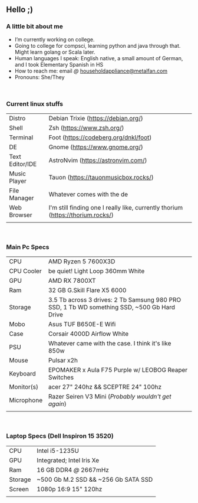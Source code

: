 ## Hello ;)

### A little bit about me
- I’m currently working on college.
- Going to college for compsci, learning python and java through that. Might learn golang or Scala later.
- Human languages I speak: English native, a small amount of German, and I took Elementary Spanish in HS
- How to reach me: email _@_ householdappliance@metalfan.com
- Pronouns: She/They<br/>
<br/>

### Current linux stuffs
| | |
| --- | --- |
| Distro | Debian Trixie (https://debian.org/) |
| Shell | Zsh (https://www.zsh.org/) |
| Terminal | Foot (https://codeberg.org/dnkl/foot) |
| DE | Gnome (https://www.gnome.org/) |
| Text Editor/IDE | AstroNvim (https://astronvim.com/) |
| Music Player | Tauon (https://tauonmusicbox.rocks/) |
| File Manager | Whatever comes with the de |
| Web Browser | I'm still finding one I really like, currently thorium (https://thorium.rocks/) |
| | |<br/>
<br/>

### Main Pc Specs
| | |
| --- | --- |
| CPU | AMD Ryzen 5 7600X3D |
| CPU Cooler | be quiet! Light Loop 360mm White |
| GPU | AMD RX 7800XT |
| Ram | 32 GB G.Skill Flare X5 6000 |
| Storage | 3.5 Tb across 3 drives: 2 Tb Samsung 980 PRO SSD, 1 Tb WD something SSD, ~500 Gb Hard Drive |
| Mobo | Asus TUF B650E-E Wifi
| Case | Corsair 4000D Airflow White |
| PSU | Whatever came with the case. I think it's like 850w |
| Mouse | Pulsar x2h |
| Keyboard | EPOMAKER x Aula F75 Purple w/ LEOBOG Reaper Switches |
| Monitor(s) | acer 27" 240hz && SCEPTRE 24" 100hz |
| Microphone | Razer Seiren V3 Mini (<i>Probably wouldn't get again</i>) |
| | |<br/>
<br/>

### Laptop Specs (Dell Inspiron 15 3520)
| | |
| --- | --- |
| CPU | Intel i5-1235U |
| GPU | Integrated; Intel Iris Xe |
| Ram | 16 GB DDR4 _@_ 2667mHz |
| Storage | ~500 Gb M.2 SSD && ~256 Gb SATA SSD |
| Screen | 1080p 16:9 15" 120hz |
| | |<br/>
<br/>
<!--
# Personal things
| | |
| --- | --- |
| Phone | Samsung Galaxy s25+ (Way overspec'd for what I use it for) |
| Watch | Samsung Galaxy Watch6 Classic |
| Started HRT | Jan 4, 2025 |
| Least favorite number | Four |
| Mental illnesses | Many (Depression maybe bipolar, anxiety, gender dysphoria, adhd, insomnia) |
| Favorite color | Pastel purple |
| | |
-->
